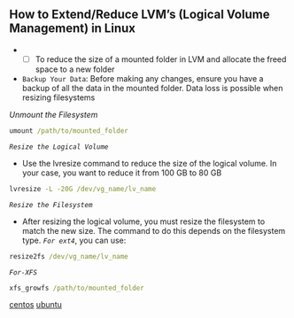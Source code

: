 ## How to Extend/Reduce LVM’s (Logical Volume Management) in Linux

* - [ ] To reduce the size of a mounted folder in LVM and allocate the freed space to a new folder

* `Backup Your Data`: Before making any changes, ensure you have a backup of all the data in the mounted folder. Data loss is possible when resizing filesystems

_Unmount the Filesystem_

```cmd
umount /path/to/mounted_folder
```
_`Resize the Logical Volume`_

- Use the lvresize command to reduce the size of the logical volume. In your case, you want to reduce it from 100 GB to 80 GB

```cmd
lvresize -L -20G /dev/vg_name/lv_name
```

_`Resize the Filesystem`_

- After resizing the logical volume, you must resize the filesystem to match the new size. The command to do this depends on the filesystem type. _`For ext4`_, you can use:

```cmd
resize2fs /dev/vg_name/lv_name
```
_`For-XFS`_

```cmd
xfs_growfs /path/to/mounted_folder
```




















[centos](https://www.tecmint.com/extend-and-reduce-lvms-in-linux/)
[ubuntu](https://packetpushers.net/ubuntu-extend-your-default-lvm-space/#:~:text=To%20use%20up%20that%20free,to%20make%20sure%20it%20changed.)


